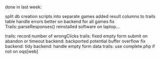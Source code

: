 
done in last week:

split db creation scripts into separate games
added result columns to trails table
handle errors better on backend for all games
fix Trails::parseResponses()
reinstalled software on laptop...

trails: record number of wrongClicks 
trails: fixed empty form submit on abandon or timeout 
backend: backported potential buffer overflow fix 
backend: tidy 
backend: handle empty form data 
trails: use complete.php if not on oqs[web] 
